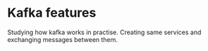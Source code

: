 # Kafka features
Studying how kafka works in practise.
Creating same services and exchanging messages between them.
